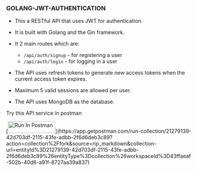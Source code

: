 ### GOLANG-JWT-AUTHENTICATION

- This a RESTful API that uses JWT for authentication.
- It is built with Golang and the Gin framework.
- It 2 main routes which are:

  - `/api/auth/signup` - for registering a user
  - `/api/auth/login` - for logging in a user

- The API uses refresh tokens to generate new access tokens when the current access token expires.
- Maximum 5 valid sessions are allowed per user.
- The API uses MongoDB as the database.

<p>Try this API service in postman</p>
[<img src="https://run.pstmn.io/button.svg" alt="Run In Postman" style="width: 128px; height: 32px;">](https://app.getpostman.com/run-collection/21279139-42d703df-2115-43fe-adbb-2f6d6deb3c89?action=collection%2Ffork&source=rip_markdown&collection-url=entityId%3D21279139-42d703df-2115-43fe-adbb-2f6d6deb3c89%26entityType%3Dcollection%26workspaceId%3D43ffaeaf-502b-40d6-a91f-8727aa39a837)
